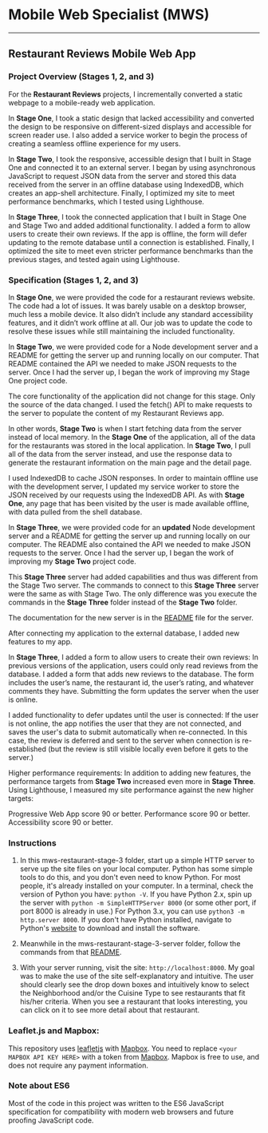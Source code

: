 # Mobile Web Specialist (MWS)
---
## Restaurant Reviews Mobile Web App


### Project Overview (Stages 1, 2, and 3)

For the **Restaurant Reviews** projects, I incrementally converted a static webpage to a mobile-ready web application. 

In **Stage One**, I took a static design that lacked accessibility and converted the design to be responsive on different-sized displays and accessible for screen reader use. I also added a service worker to begin the process of creating a seamless offline experience for my users.

In **Stage Two**, I took the responsive, accessible design that I built in Stage One and connected it to an external server. I began by using asynchronous JavaScript to request JSON data from the server and stored this data received from the server in an offline database using IndexedDB, which creates an app-shell architecture. Finally, I optimized my site to meet performance benchmarks, which I tested using Lighthouse.

In **Stage Three**, I took the connected application that I built in Stage One and Stage Two and added additional functionality. I added a form to allow users to create their own reviews. If the app is offline, the form will defer updating to the remote database until a connection is established. Finally, I optimized the site to meet even stricter performance benchmarks than the previous stages, and tested again using Lighthouse.


### Specification (Stages 1, 2, and 3)

In **Stage One**, we were provided the code for a restaurant reviews website. The code had a lot of issues. It was barely usable on a desktop browser, much less a mobile device. It also didn’t include any standard accessibility features, and it didn’t work offline at all. Our job was to update the code to resolve these issues while still maintaining the included functionality. 

In **Stage Two**, we were provided code for a Node development server and a README for getting the server up and running locally on our computer. That README contained the API we needed to make JSON requests to the server. Once I had the server up, I began the work of improving my Stage One project code.

The core functionality of the application did not change for this stage. Only the source of the data changed. I used the fetch() API to make requests to the server to populate the content of my Restaurant Reviews app.

In other words, **Stage Two** is when I start fetching data from the server instead of local memory. In the **Stage One** of the application, all of the data for the restaurants was stored in the local application. In **Stage Two**, I pull all of the data from the server instead, and use the response data to generate the restaurant information on the main page and the detail page.

I used IndexedDB to cache JSON responses. In order to maintain offline use with the development server, I updated my service worker to store the JSON received by our requests using the IndexedDB API. As with **Stage One**, any page that has been visited by the user is made available offline, with data pulled from the shell database.

In **Stage Three**, we were provided code for an **updated** Node development server and a README for getting the server up and running locally on our computer. The README also contained the API we needed to make JSON requests to the server. Once I had the server up, I began the work of improving my **Stage Two** project code.

This **Stage Three** server had added capabilities and thus was different from the Stage Two server. The commands to connect to this **Stage Three** server were the same as with Stage Two.  The only difference was you execute the commands in the **Stage Three** folder instead of the **Stage Two** folder.

The documentation for the new server is in the [README](https://github.com/rob4abcba/mws-restaurant-stage-3-server/blob/master/README.md) file for the server.

After connecting my application to the external database, I added new features to my app.

In **Stage Three**, I added a form to allow users to create their own reviews: In previous versions of the application, users could only read reviews from the database. I added a form that adds new reviews to the database. The form includes the user’s name, the restaurant id, the user’s rating, and whatever comments they have. Submitting the form updates the server when the user is online.

I added functionality to defer updates until the user is connected: If the user is not online, the app notifies the user that they are not connected, and saves the user's data to submit automatically when re-connected. In this case, the review is deferred and sent to the server when connection is re-established (but the review is still visible locally even before it gets to the server.)

Higher performance requirements: In addition to adding new features, the performance targets from **Stage Two** increased even more in **Stage Three**. Using Lighthouse, I measured my site performance against the new higher targets:

Progressive Web App score 90 or better.
Performance score 90 or better.
Accessibility score 90 or better.

### Instructions

1. In this mws-restaurant-stage-3 folder, start up a simple HTTP server to serve up the site files on your local computer. Python has some simple tools to do this, and you don't even need to know Python. For most people, it's already installed on your computer. In a terminal, check the version of Python you have: `python -V`. If you have Python 2.x, spin up the server with `python -m SimpleHTTPServer 8000` (or some other port, if port 8000 is already in use.) For Python 3.x, you can use `python3 -m http.server 8000`. If you don't have Python installed, navigate to Python's [website](https://www.python.org/) to download and install the software.

2. Meanwhile in the mws-restaurant-stage-3-server folder, follow the commands from that [README](https://github.com/rob4abcba/mws-restaurant-stage-3-server/blob/master/README.md).

3. With your server running, visit the site: `http://localhost:8000`.  My goal was to make the use of the site self-explanatory and intuitive.  The user should clearly see the drop down boxes and intuitively know to select the Neighborhood and/or the Cuisine Type to see restaurants that fit his/her criteria.  When you see a restaurant that looks interesting, you can click on it to see more detail about that restaurant.


### Leaflet.js and Mapbox:

This repository uses [leafletjs](https://leafletjs.com/) with [Mapbox](https://www.mapbox.com/). You need to replace `<your MAPBOX API KEY HERE>` with a token from [Mapbox](https://www.mapbox.com/). Mapbox is free to use, and does not require any payment information. 

### Note about ES6

Most of the code in this project was written to the ES6 JavaScript specification for compatibility with modern web browsers and future proofing JavaScript code.
